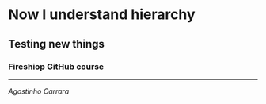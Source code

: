 # Now I understand hierarchy

## Testing new things

### **Fireshiop** GitHub course

---

*Agostinho Carrara*
